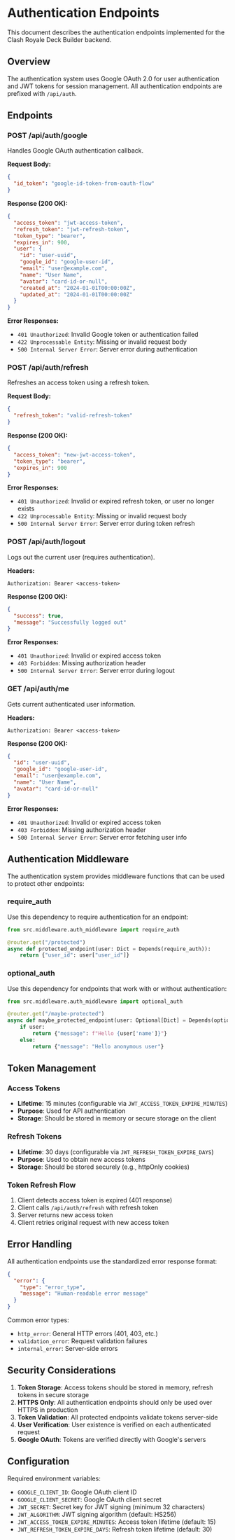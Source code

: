 # Authentication Endpoints

This document describes the authentication endpoints implemented for the Clash Royale Deck Builder backend.

## Overview

The authentication system uses Google OAuth 2.0 for user authentication and JWT tokens for session management. All authentication endpoints are prefixed with `/api/auth`.

## Endpoints

### POST /api/auth/google

Handles Google OAuth authentication callback.

**Request Body:**
```json
{
  "id_token": "google-id-token-from-oauth-flow"
}
```

**Response (200 OK):**
```json
{
  "access_token": "jwt-access-token",
  "refresh_token": "jwt-refresh-token",
  "token_type": "bearer",
  "expires_in": 900,
  "user": {
    "id": "user-uuid",
    "google_id": "google-user-id",
    "email": "user@example.com",
    "name": "User Name",
    "avatar": "card-id-or-null",
    "created_at": "2024-01-01T00:00:00Z",
    "updated_at": "2024-01-01T00:00:00Z"
  }
}
```

**Error Responses:**
- `401 Unauthorized`: Invalid Google token or authentication failed
- `422 Unprocessable Entity`: Missing or invalid request body
- `500 Internal Server Error`: Server error during authentication

### POST /api/auth/refresh

Refreshes an access token using a refresh token.

**Request Body:**
```json
{
  "refresh_token": "valid-refresh-token"
}
```

**Response (200 OK):**
```json
{
  "access_token": "new-jwt-access-token",
  "token_type": "bearer",
  "expires_in": 900
}
```

**Error Responses:**
- `401 Unauthorized`: Invalid or expired refresh token, or user no longer exists
- `422 Unprocessable Entity`: Missing or invalid request body
- `500 Internal Server Error`: Server error during token refresh

### POST /api/auth/logout

Logs out the current user (requires authentication).

**Headers:**
```
Authorization: Bearer <access-token>
```

**Response (200 OK):**
```json
{
  "success": true,
  "message": "Successfully logged out"
}
```

**Error Responses:**
- `401 Unauthorized`: Invalid or expired access token
- `403 Forbidden`: Missing authorization header
- `500 Internal Server Error`: Server error during logout

### GET /api/auth/me

Gets current authenticated user information.

**Headers:**
```
Authorization: Bearer <access-token>
```

**Response (200 OK):**
```json
{
  "id": "user-uuid",
  "google_id": "google-user-id",
  "email": "user@example.com",
  "name": "User Name",
  "avatar": "card-id-or-null"
}
```

**Error Responses:**
- `401 Unauthorized`: Invalid or expired access token
- `403 Forbidden`: Missing authorization header
- `500 Internal Server Error`: Server error fetching user info

## Authentication Middleware

The authentication system provides middleware functions that can be used to protect other endpoints:

### require_auth

Use this dependency to require authentication for an endpoint:

```python
from src.middleware.auth_middleware import require_auth

@router.get("/protected")
async def protected_endpoint(user: Dict = Depends(require_auth)):
    return {"user_id": user["user_id"]}
```

### optional_auth

Use this dependency for endpoints that work with or without authentication:

```python
from src.middleware.auth_middleware import optional_auth

@router.get("/maybe-protected")
async def maybe_protected_endpoint(user: Optional[Dict] = Depends(optional_auth)):
    if user:
        return {"message": f"Hello {user['name']}"}
    else:
        return {"message": "Hello anonymous user"}
```

## Token Management

### Access Tokens
- **Lifetime**: 15 minutes (configurable via `JWT_ACCESS_TOKEN_EXPIRE_MINUTES`)
- **Purpose**: Used for API authentication
- **Storage**: Should be stored in memory or secure storage on the client

### Refresh Tokens
- **Lifetime**: 30 days (configurable via `JWT_REFRESH_TOKEN_EXPIRE_DAYS`)
- **Purpose**: Used to obtain new access tokens
- **Storage**: Should be stored securely (e.g., httpOnly cookies)

### Token Refresh Flow
1. Client detects access token is expired (401 response)
2. Client calls `/api/auth/refresh` with refresh token
3. Server returns new access token
4. Client retries original request with new access token

## Error Handling

All authentication endpoints use the standardized error response format:

```json
{
  "error": {
    "type": "error_type",
    "message": "Human-readable error message"
  }
}
```

Common error types:
- `http_error`: General HTTP errors (401, 403, etc.)
- `validation_error`: Request validation failures
- `internal_error`: Server-side errors

## Security Considerations

1. **Token Storage**: Access tokens should be stored in memory, refresh tokens in secure storage
2. **HTTPS Only**: All authentication endpoints should only be used over HTTPS in production
3. **Token Validation**: All protected endpoints validate tokens server-side
4. **User Verification**: User existence is verified on each authenticated request
5. **Google OAuth**: Tokens are verified directly with Google's servers

## Configuration

Required environment variables:
- `GOOGLE_CLIENT_ID`: Google OAuth client ID
- `GOOGLE_CLIENT_SECRET`: Google OAuth client secret
- `JWT_SECRET`: Secret key for JWT signing (minimum 32 characters)
- `JWT_ALGORITHM`: JWT signing algorithm (default: HS256)
- `JWT_ACCESS_TOKEN_EXPIRE_MINUTES`: Access token lifetime (default: 15)
- `JWT_REFRESH_TOKEN_EXPIRE_DAYS`: Refresh token lifetime (default: 30)